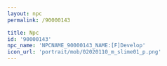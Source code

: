 ```yaml
---
layout: npc
permalink: /90000143

title: Npc
id: '90000143'
npc_name: 'NPCNAME_90000143_NAME:[F]Develop'
icon_url: 'portrait/mob/02020110_m_slime01_p.png'
---
```

